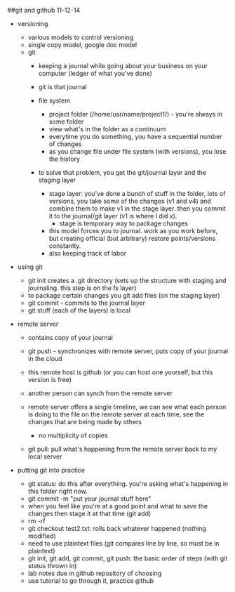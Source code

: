 ##git and github 11-12-14
 - versioning
	 - various models to control versioning
	 - single copy model, google doc model
	 - git
		 - keeping a journal while going about your business on your computer (ledger of what you've done)
		 - git is that journal
		 - file system
			 - project folder (/home/usr/name/project1/) - you're always in some folder
			 - view what's in the folder as a continuum
			 - everytime you do something, you have a sequential number of changes
			 - as you change file under file system (with versions), you lose the history

		- to solve that problem, you get the git/journal layer and the staging layer
			- stage layer: you've done a bunch of stuff in the folder, lots of versions, you take some of the changes (v1 and v4) and combine them to make v1 in the stage layer. then you commit it to the journal/git layer (v1 is where I did x).
				- stage is temporary way to package changes
			- this model forces you to journal. work as you work before, but creating official (but arbitrary) restore points/versions constantly. 
			- also keeping track of labor
- using git
	- git init creates a .git directory (sets up the structure with staging and journaling. this step is on the fs layer)
	- to package certain changes you git add files (on the staging layer)
	- git commit - commits to the journal layer
	- git stuff (each of the layers) is local

- remote server
	- contains copy of your journal
	- git push - synchronizes with remote server, puts copy of your journal in the cloud
	- this remote host is github (or you can host one yourself, but this version is free)
	- another person can synch from the remote server
	- remote server offers a single timeline, we can see what each person is doing to the file on the remote server at each time, see the changes that are being made by others
		- no multiplicity of copies

	- git pull: pull what's happening from the remote server back to my local server

- putting git into practice
	- git status: do this after everything. you're asking what's happening in this folder right now.
	- git commit -m "put your journal stuff here"
	- when you feel like you're at a good point and what to save the changes then stage it at that time (git add)
	- rm -rf
	- git checkout test2.txt: rolls back whatever happened (nothing modified)
	- need to use plaintext files (git compares line by line, so must be in plaintext)
	- git init, git add, git commit, git push: the basic order of steps (with git status thrown in)
	- lab notes due in github repository of choosing
	- use tutorial to go through it, practice github 